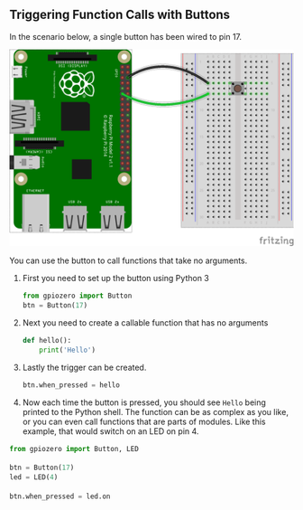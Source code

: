 ## Triggering Function Calls with Buttons

In the scenario below, a single button has been wired to pin 17.

![4-pin-btn](images/4-pin-btn.png)

You can use the button to call functions that take no arguments.

1. First you need to set up the button using Python 3

	~~~python
	from gpiozero import Button
	btn = Button(17)
	~~~

1. Next you need to create a callable function that has no arguments

	~~~python
	def hello():
		print('Hello')
	~~~

1. Lastly the trigger can be created.

   ~~~python
   btn.when_pressed = hello
   ~~~
   
1. Now each time the button is pressed, you should see `Hello` being printed to the Python shell. The function can be as complex as you like, or you can even call functions that are parts of modules. Like this example, that would switch on an LED on pin 4.

~~~python
from gpiozero import Button, LED

btn = Button(17)
led = LED(4)

btn.when_pressed = led.on
~~~
